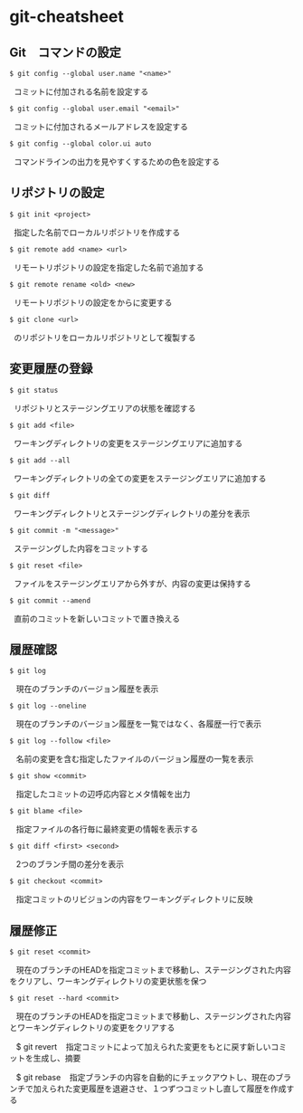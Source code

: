 # git-cheatsheet
## Git　コマンドの設定

    $ git config --global user.name "<name>"
    コミットに付加される名前を設定する
    
    $ git config --global user.email "<email>"
    コミットに付加されるメールアドレスを設定する
    
    $ git config --global color.ui auto
    コマンドラインの出力を見やすくするための色を設定する
  
## リポジトリの設定

    $ git init <project>
    指定した名前でローカルリポジトリを作成する
    
    $ git remote add <name> <url>
    リモートリポジトリの設定を指定した名前で追加する
    
    $ git remote rename <old> <new>
    リモートリポジトリの設定を<old>から<new>に変更する
    
    $ git clone <url>
    <url>のリポジトリをローカルリポジトリとして複製する
  
## 変更履歴の登録

    $ git status
    リポジトリとステージングエリアの状態を確認する
    
    $ git add <file>
    ワーキングディレクトリの変更をステージングエリアに追加する
    
    $ git add --all
    ワーキングディレクトリの全ての変更をステージングエリアに追加する
    
    $ git diff
    ワーキングディレクトリとステージングディレクトリの差分を表示
    
    $ git commit -m "<message>"
    ステージングした内容をコミットする
    
    $ git reset <file>
    ファイルをステージングエリアから外すが、内容の変更は保持する
    
    $ git commit --amend
    直前のコミットを新しいコミットで置き換える
    
## 履歴確認
    
    $ git log
    現在のブランチのバージョン履歴を表示
    
    $ git log --oneline
    現在のブランチのバージョン履歴を一覧ではなく、各履歴一行で表示
    
    $ git log --follow <file>
    名前の変更を含む指定したファイルのバージョン履歴の一覧を表示
    
    $ git show <commit>
    指定したコミットの辺呼応内容とメタ情報を出力
    
    $ git blame <file>
    指定ファイルの各行毎に最終変更の情報を表示する
    
    $ git diff <first> <second>
    2つのブランチ間の差分を表示
    
    $ git checkout <commit>
    指定コミットのリビジョンの内容をワーキングディレクトリに反映
    
## 履歴修正

    $ git reset <commit>
    現在のブランチのHEADを指定コミットまで移動し、ステージングされた内容をクリアし、ワーキングディレクトリの変更状態を保つ
    
    $ git reset --hard <commit>
    現在のブランチのHEADを指定コミットまで移動し、ステージングされた内容とワーキングディレクトリの変更をクリアする
    
    $ git revert <commit>
    指定コミットによって加えられた変更をもとに戻す新しいコミットを生成し、摘要
    
    $ git rebase <branch>
    指定ブランチの内容を自動的にチェックアウトし、現在のブランチで加えられた変更履歴を退避させ、１つずつコミットし直して履歴を作成する
    
